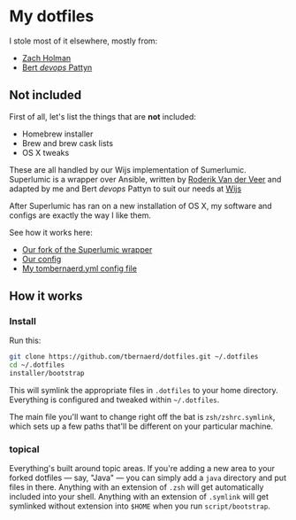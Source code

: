 # My dotfiles

I stole most of it elsewhere, mostly from:

* [Zach Holman](https://github.com/holman/dotfiles)
* [Bert _devops_ Pattyn](https://github.com/dextro/dotfiles)

## Not included

First of all, let's list the things that are **not** included:

* Homebrew installer
* Brew and brew cask lists
* OS X tweaks

These are all handled by our Wijs implementation of Sumerlumic. Superlumic is
a wrapper over Ansible, written by [Roderik Van der Veer](https://github.com/superlumic)
and adapted by me and Bert _devops_ Pattyn to suit our needs at [Wijs](https://wijs.be/)

After Superlumic has ran on a new installation of OS X, my software and configs
are exactly the way I like them.

See how it works here:

* [Our fork of the Superlumic wrapper](https://github.com/wijs/superlumic)
* [Our config](https://github.com/wijs/superlumic-config)
* [My tombernaerd.yml config file](https://github.com/wijs/superlumic-config/blob/master/users/tombernaerd.yml)

## How it works

### Install

Run this:

```sh
git clone https://github.com/tbernaerd/dotfiles.git ~/.dotfiles
cd ~/.dotfiles
installer/bootstrap
```

This will symlink the appropriate files in `.dotfiles` to your home directory.
Everything is configured and tweaked within `~/.dotfiles`.

The main file you'll want to change right off the bat is `zsh/zshrc.symlink`,
which sets up a few paths that'll be different on your particular machine.

### topical

Everything's built around topic areas. If you're adding a new area to your
forked dotfiles — say, "Java" — you can simply add a `java` directory and put
files in there. Anything with an extension of `.zsh` will get automatically
included into your shell. Anything with an extension of `.symlink` will get
symlinked without extension into `$HOME` when you run `script/bootstrap`.
